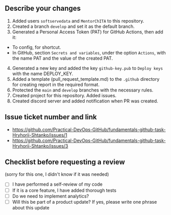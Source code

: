 ## Describe your changes


1. Added users `softservedata` and `MentorChITA` to this repository.
2. Created a branch `develop` and set it as the default branch.
 3. Generated a Personal Access Token (PAT) for GitHub Actions, then add it:
 - To config, for shortcut.
 - In GitHub, section `Secrets and variables`, under the option `Actions`, with the name PAT and the value of the created PAT.

4. Generated a new key and added the key `github-key.pub` to `Deploy keys` with the name DEPLOY_KEY.
5. Added a template (pull_request_template.md) to the `.github` directory for creating report in the required format.
6. Protected the `main` and `develop` branches with the necessary rules.
7. Created project for this repository. Added issues.
8. Created discord server and added notification when PR was created.
## Issue ticket number and link
- https://github.com/Practical-DevOps-GitHub/fundamentals-github-task-Hryhorii-Shtanko/issues/1
- https://github.com/Practical-DevOps-GitHub/fundamentals-github-task-Hryhorii-Shtanko/issues/3
## Checklist before requesting a review
(sorry for this one, I didn't know if it was needed)
- [ ] I have performed a self-review of my code
- [ ] If it is a core feature, I have added thorough tests
- [ ] Do we need to implement analytics?
- [ ] Will this be part of a product update? If yes, please write one phrase about this update
